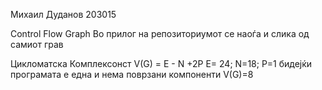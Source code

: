 Михаил Дуданов 203015

Control Flow Graph
Во прилог на репозиториумот се наоѓа и слика од самиот грав

Цикломатска Комплексонст
V(G) = E - N +2P E= 24; N=18; P=1 бидејќи програмата е една и нема поврзани компоненти
V(G)=8

